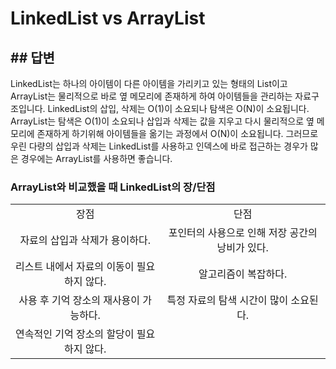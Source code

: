 # LinkedList vs ArrayList



## ## 답변



LinkedList는 하나의 아이템이 다른 아이템을 가리키고 있는 형태의 List이고 ArrayList는 물리적으로 바로 옆 메모리에 존재하게 하여 아이템들을 관리하는 자료구조입니다. LinkedList의 삽입, 삭제는 O(1)이 소요되나 탐색은 O(N)이 소요됩니다. ArrayList는 탐색은 O(1)이 소요되나 삽입과 삭제는 값을 지우고 다시 물리적으로 옆 메모리에 존재하게 하기위해 아이템들을 옮기는 과정에서 O(N)이 소요됩니다. 그러므로 우린 다량의 삽입과 삭제는 LinkedList를 사용하고 인덱스에 바로 접근하는 경우가 많은 경우에는 ArrayList를 사용하면 좋습니다.



### ArrayList와 비교했을 때 LinkedList의 장/단점

|                                            |                                                 |
| :----------------------------------------: | :---------------------------------------------: |
|                    장점                    |                      단점                       |
|       자료의 삽입과 삭제가 용이하다.       | 포인터의 사용으로 인해 저장 공간의 낭비가 있다. |
| 리스트 내에서 자료의 이동이 필요하지 않다. |              알고리즘이 복잡하다.               |
|   사용 후 기억 장소의 재사용이 가능하다.   |     특정 자료의 탐색 시간이 많이 소요된다.      |
| 연속적인 기억 장소의 할당이 필요하지 않다. |                                                 |







